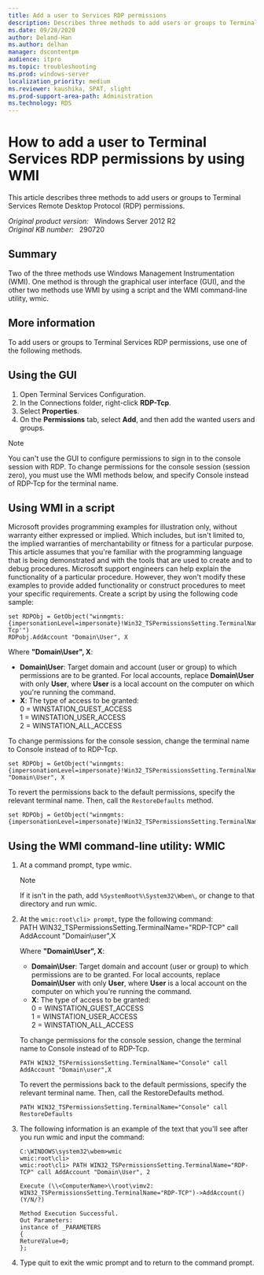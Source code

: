 ```yaml
---
title: Add a user to Services RDP permissions
description: Describes three methods to add users or groups to Terminal Services Remote Desktop Protocol (RDP) permissions.
ms.date: 09/28/2020
author: Deland-Han 
ms.author: delhan
manager: dscontentpm
audience: itpro
ms.topic: troubleshooting
ms.prod: windows-server
localization_priority: medium
ms.reviewer: kaushika, SPAT, slight
ms.prod-support-area-path: Administration
ms.technology: RDS
---
```

# How to add a user to Terminal Services RDP permissions by using WMI

This article describes three methods to add users or groups to Terminal Services Remote Desktop Protocol (RDP) permissions.

_Original product version:_ &nbsp; Windows Server 2012 R2  
_Original KB number:_ &nbsp; 290720

## Summary

Two of the three methods use Windows Management Instrumentation (WMI). One method is through the graphical user interface (GUI), and the other two methods use WMI by using a script and the WMI command-line utility, wmic.

## More information

To add users or groups to Terminal Services RDP permissions, use one of the following methods.

## Using the GUI

1. Open Terminal Services Configuration.
2. In the Connections folder, right-click **RDP-Tcp**.
3. Select **Properties**.
4. On the **Permissions** tab, select **Add**, and then add the wanted users and groups.

> [!NOTE]
> You can't use the GUI to configure permissions to sign in to the console session with RDP. To change permissions for the console session (session zero), you must use the WMI methods below, and specify Console instead of RDP-Tcp for the terminal name.

## Using WMI in a script

Microsoft provides programming examples for illustration only, without warranty either expressed or implied. Which includes, but isn't limited to, the implied warranties of merchantability or fitness for a particular purpose. This article assumes that you're familiar with the programming language that is being demonstrated and with the tools that are used to create and to debug procedures. Microsoft support engineers can help explain the functionality of a particular procedure. However, they won't modify these examples to provide added functionality or construct procedures to meet your specific requirements. Create a script by using the following code sample:

```console
set RDPObj = GetObject("winmgmts:{impersonationLevel=impersonate}!Win32_TSPermissionsSetting.TerminalName='RDP-Tcp'")
RDPobj.AddAccount "Domain\User", X
```

Where **"Domain\User", X**:

- **Domain\User**: Target domain and account (user or group) to which permissions are to be granted. For local accounts, replace **Domain\User** with only **User**, where **User** is a local account on the computer on which you're running the command.
- **X**: The type of access to be granted:  
    0 = WINSTATION_GUEST_ACCESS  
    1 = WINSTATION_USER_ACCESS  
    2 = WINSTATION_ALL_ACCESS

To change permissions for the console session, change the terminal name to Console instead of to RDP-Tcp.

```console
set RDPObj = GetObject("winmgmts:{impersonationLevel=impersonate}!Win32_TSPermissionsSetting.TerminalName='Console'")RDPobj.AddAccount "Domain\User", X
```

To revert the permissions back to the default permissions, specify the relevant terminal name. Then, call the `RestoreDefaults` method.

```console
set RDPObj = GetObject("winmgmts:{impersonationLevel=impersonate}!Win32_TSPermissionsSetting.TerminalName='Console'")RDPobj.RestoreDefaults
```

## Using the WMI command-line utility: WMIC

1. At a command prompt, type wmic.
    > [!NOTE]
    > If it isn't in the path, add `%SystemRoot%\System32\Wbem\`, or change to that directory and run wmic.
2. At the `wmic:root\cli> prompt`, type the following command:  
   PATH WIN32_TSPermissionsSetting.TerminalName="RDP-TCP" call AddAccount "Domain\user",X

   Where **"Domain\User", X**:
    - **Domain\User**: Target domain and account (user or group) to which permissions are to be granted. For local accounts, replace **Domain\User** with only **User**, where **User** is a local account on the computer on which you're running the command.
    - **X**: The type of access to be granted:  
        0 = WINSTATION_GUEST_ACCESS  
        1 = WINSTATION_USER_ACCESS  
        2 = WINSTATION_ALL_ACCESS

    To change permissions for the console session, change the terminal name to Console instead of to RDP-Tcp.

    ```console
    PATH WIN32_TSPermissionsSetting.TerminalName="Console" call AddAccount "Domain\user",X
    ```

    To revert the permissions back to the default permissions, specify the relevant terminal name. Then, call the RestoreDefaults method.

    ```console
    PATH WIN32_TSPermissionsSetting.TerminalName="Console" call RestoreDefaults
    ```

3. The following information is an example of the text that you'll see after you run wmic and input the command:

    ```console
    C:\WINDOWS\system32\wbem>wmic
    wmic:root\cli>
    wmic:root\cli> PATH WIN32_TSPermissionsSetting.TerminalName="RDP-TCP" call AddAccount "Domain\User", 2

    Execute (\\<ComputerName>\\root\vimv2: WIN32_TSPermissionsSetting.TerminalName="RDP-TCP")->AddAccount() (Y/N/?)

    Method Execution Successful.
    Out Parameters:
    instance of _PARAMETERS
    {
    RetureValue=0;
    };
    ```

4. Type quit to exit the wmic prompt and to return to the command prompt.
